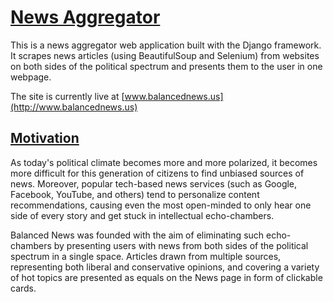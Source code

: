 # [News Aggregator](http://www.balancednews.us)
This is a news aggregator web application built with the Django framework. It scrapes news articles (using BeautifulSoup and Selenium) from websites on both sides of the political spectrum and presents them to the user in one webpage.

The site is currently live at [www.balancednews.us](http://www.balancednews.us)

## [Motivation](https://www.balancednews.us/about/)
As today's political climate becomes more and more polarized, it becomes more difficult for this generation of citizens to find unbiased sources of news. Moreover, popular tech-based news services (such as Google, Facebook, YouTube, and others) tend to personalize content recommendations, causing even the most open-minded to only hear one side of every story and get stuck in intellectual echo-chambers.

Balanced News was founded with the aim of eliminating such echo-chambers by presenting users with news from both sides of the political spectrum in a single space. Articles drawn from multiple sources, representing both liberal and conservative opinions, and covering a variety of hot topics are presented as equals on the News page in form of clickable cards.